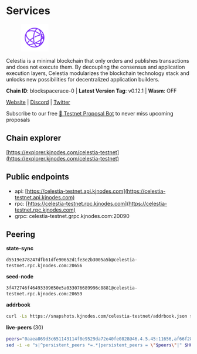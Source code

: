 # Services

<figure><img src="https://raw.githubusercontent.com/kj89/cosmos-images/main/logos/celestia.png" alt=""><figcaption></figcaption></figure>

Celestia is a minimal blockchain that only orders and publishes transactions and  does not execute them. By decoupling the consensus and application execution layers,  Celestia modularizes the blockchain technology stack and unlocks new possibilities  for decentralized application builders.

**Chain ID**: blockspacerace-0 | **Latest Version Tag**: v0.12.1 | **Wasm**: OFF

[Website](https://celestia.org) | [Discord](https://discord.gg/celestiacommunity) | [Twitter](https://twitter.com/CelestiaOrg)



Subscribe to our free [🤖 Testnet Proposal Bot](https://t.me/kjnodes_testnet_proposal_bot) to never miss upcoming proposals


## Chain explorer
[https://explorer.kjnodes.com/celestia-testnet](https://explorer.kjnodes.com/celestia-testnet)

## Public endpoints

* api: [https://celestia-testnet.api.kjnodes.com](https://celestia-testnet.api.kjnodes.com)
* rpc: [https://celestia-testnet.rpc.kjnodes.com](https://celestia-testnet.rpc.kjnodes.com)
* grpc: celestia-testnet.grpc.kjnodes.com:20090

## Peering

**state-sync**

```text
d5519e378247dfb61dfe90652d1fe3e2b3005a5b@celestia-testnet.rpc.kjnodes.com:20656
```

**seed-node**

```text
3f472746f46493309650e5a033076689996c8881@celestia-testnet.rpc.kjnodes.com:20659
```

**addrbook**
```bash
curl -Ls https://snapshots.kjnodes.com/celestia-testnet/addrbook.json > $HOME/.celestia-app/config/addrbook.json
```

**live-peers** (30)
```bash
peers="0aaea869d3c651143114f8e9529da72e40fe0828@46.4.5.45:11656,af66f28f19f747bd2b5a18d91d143dc8e035f86a@47.147.226.228:52656,afa8e3de3c304db0fae0113428c1747081df35a2@194.163.134.232:26656,d5519e378247dfb61dfe90652d1fe3e2b3005a5b@65.109.68.190:20656,ac1e585064da1976680820fdd7f4adbdba436531@89.116.31.113:26656,3602bfcd427d77dee80f287c9a7318fb2626890d@194.163.150.84:26656,2d778f142a6e483d7e60856e77c408e7af0911a2@38.242.245.230:26656,71819ce1899c1f4f0f138f7a538958dd0d3d3ff8@5.9.78.252:27656,9df27099090e78f6091193c29a77d7858f59ec31@31.220.73.124:26656,fc7aa57ff8e73fa1ed4dfa378f1c698ca029931b@38.242.143.102:26656,148b87665c1f36e6e016d8639b6f64d055d74c40@38.242.245.102:26656,256897ad4c3888009256fa0dbd41949a882fe9d7@38.242.246.25:26656,105fc5cb9aa3a4c83bcc238e487b64116333800d@212.90.121.74:26656,4a198b31a0f348a9f74f0a085bde574e55844ec4@89.116.31.123:26656,60265d9737ffaae69ee9940cd3ad44a47a7b5bab@161.97.148.199:26656,3ef426538e3b8bfa274aa9a442583bbbda71942f@185.144.99.12:26656,b861e12c6d005f424dcb787865ea22ff7de4c1c3@194.163.169.224:26656,5fa6853eb52bc3a5ff1fe56b988515d16644819a@65.21.232.33:2000,c2c0ef31ed6d917dd675bd3599337235cd855e19@75.119.136.249:26656,a20a5f47307049619d2fe689f3c33f1f7ab9470c@162.55.245.144:2130,7a89c8c63ee0a305d236eabb435ea54f1c08d3dd@125.143.190.194:17002,e2aa8686a4b947fef3e14eb6b6106c180edb646a@109.205.181.63:26656,e85b086d236a2c9a4d285e6d44126bb6fc6a1555@131.153.158.209:26656,aa5d3e867f0c20b1372088e463047e8357a8482a@65.109.112.178:35656,dc76534dfede17c47ec162fce0937b446a627820@206.189.92.202:26656,29c8a82a0be59a2c6a5d6fb2ad0a2e1b4d09de0f@186.3.232.252:26656,23c69377c73644e125d29cb01d1f61e897fc0ae4@65.109.104.70:21066,2b9c71541bb54d13e887b9ec6ff88bf09ea4c4a3@138.197.134.254:26656,8c0856a492a6842a2a2483c400a571174053a107@38.242.133.24:26656,508706c7c37a7a5e4c99c4581d9334cbad34cb86@37.27.2.226:26656"
sed -i -e "s|^persistent_peers *=.*|persistent_peers = \"$peers\"|" $HOME/.celestia-app/config/config.toml
```
